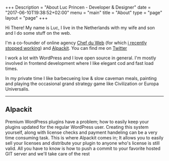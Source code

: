 +++
Description = "About Luc Princen - Developer & Designer"
date = "2017-06-10T19:38:52+02:00"
menu = "main"
title = "About"
type = "page"
layout = "page"
+++


<p class="message">

Hi There! My name is Luc, I live in the Netherlands with my wife and son and I do some stuff on the web.

</p>

I'm a co-founder of online agency [Chef du Web](https://chefduweb.nl) (for which [i recently stopped working](/2017/06/07/time-for-something-new)) and [Alpackit](https://alpack.it). You can find me on [Twitter](https://twitter.com/LucP)

I work a lot with WordPress and I love open source in general. I'm mostly involved in frontend development where I like elegant cod and fast load times.

In my private time I like barbecueing low & slow caveman meals, painting and playing the occasional grand strategy game like Civilization or Europa Universalis.


---
## Alpackit

Premium WordPress plugins have a problem; how to easily keep your plugins updated for the regular WordPress user. Creating this system yourself, along with license checks and payment handeling can be a very time consuming task. This is where Alpackit comes in; It allows you to easily sell your licenses and distribute your plugin to anyone who's license is still valid. All you have to know is how to push a commit to your favorite hosted GIT server and we'll take care of the rest

